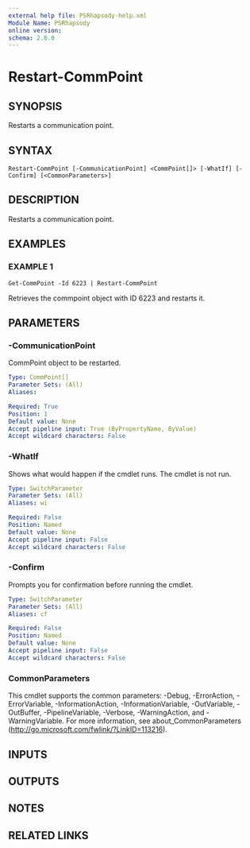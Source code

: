 ```yaml
---
external help file: PSRhapsody-help.xml
Module Name: PSRhapsody
online version:
schema: 2.0.0
---
```


# Restart-CommPoint

## SYNOPSIS
Restarts a communication point.

## SYNTAX

```
Restart-CommPoint [-CommunicationPoint] <CommPoint[]> [-WhatIf] [-Confirm] [<CommonParameters>]
```

## DESCRIPTION
Restarts a communication point.

## EXAMPLES

### EXAMPLE 1
```
Get-CommPoint -Id 6223 | Restart-CommPoint
```

Retrieves the commpoint object with ID 6223 and restarts it.

## PARAMETERS

### -CommunicationPoint
CommPoint object to be restarted.

```yaml
Type: CommPoint[]
Parameter Sets: (All)
Aliases:

Required: True
Position: 1
Default value: None
Accept pipeline input: True (ByPropertyName, ByValue)
Accept wildcard characters: False
```

### -WhatIf
Shows what would happen if the cmdlet runs.
The cmdlet is not run.

```yaml
Type: SwitchParameter
Parameter Sets: (All)
Aliases: wi

Required: False
Position: Named
Default value: None
Accept pipeline input: False
Accept wildcard characters: False
```

### -Confirm
Prompts you for confirmation before running the cmdlet.

```yaml
Type: SwitchParameter
Parameter Sets: (All)
Aliases: cf

Required: False
Position: Named
Default value: None
Accept pipeline input: False
Accept wildcard characters: False
```

### CommonParameters
This cmdlet supports the common parameters: -Debug, -ErrorAction, -ErrorVariable, -InformationAction, -InformationVariable, -OutVariable, -OutBuffer, -PipelineVariable, -Verbose, -WarningAction, and -WarningVariable. For more information, see about_CommonParameters (http://go.microsoft.com/fwlink/?LinkID=113216).

## INPUTS

## OUTPUTS

## NOTES

## RELATED LINKS
